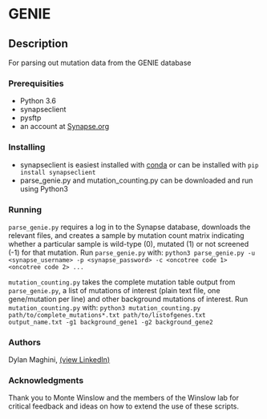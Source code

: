 # GENIE

## Description
For parsing out mutation data from the GENIE database

### Prerequisities
* Python 3.6
* synapseclient
* pysftp
* an account at [Synapse.org](https://www.synapse.org/)

### Installing
* synapseclient is easiest installed with [conda](https://anaconda.org/bioconda/synapseclient) or can be installed with `pip install synapseclient`
* parse_genie.py and mutation_counting.py can be downloaded and run using Python3

### Running

`parse_genie.py` requires a log in to the Synapse database, downloads the relevant files, and creates a sample by mutation count matrix indicating whether a particular sample is wild-type (0), mutated (1) or not screened (-1) for that mutation. 
Run `parse_genie.py` with:
`python3 parse_genie.py -u <synapse_username> -p <synapse_password> -c <oncotree code 1> <oncotree code 2> ...`

`mutation_counting.py` takes the complete mutation table output from `parse_genie.py`, a list of mutations of interest (plain text file, one gene/mutation per line) and other background mutations of interest.
Run `mutation_counting.py` with:
`python3 mutation_counting.py path/to/complete_mutations*.txt path/to/listofgenes.txt output_name.txt -g1 background_gene1 -g2 background_gene2`

### Authors
Dylan Maghini, [(view LinkedIn)](https://www.linkedin.com/in/dylan-maghini-110139101/)

### Acknowledgments

Thank you to Monte Winslow and the members of the Winslow lab for critical feedback and ideas on how to extend the use of these scripts. 
